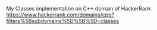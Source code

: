 
My Classes implementation on C++ domain of HackerRank https://www.hackerrank.com/domains/cpp?filters%5Bsubdomains%5D%5B%5D=classes
